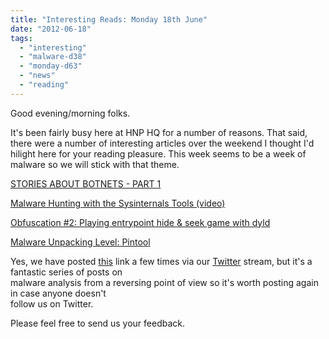 ```yaml
---
title: "Interesting Reads: Monday 18th June"
date: "2012-06-18"
tags: 
  - "interesting"
  - "malware-d38"
  - "monday-d63"
  - "news"
  - "reading"
---
```


Good evening/morning folks.  
  
It's been fairly busy here at HNP HQ for a number of reasons. That said, there were a number of interesting articles over the weekend I thought I'd hilight here for your reading pleasure. This week seems to be a week of malware so we will stick with that theme.  
  
[STORIES ABOUT BOTNETS - PART 1](http://blog.fireeye.com/research/2012/06/stories-about-botnets-part-1.html)  
  
  
  
[Malware Hunting with the Sysinternals Tools (video)](http://channel9.msdn.com/Events/TechEd/NorthAmerica/2012/SIA302)  
  
  
  
[Obfuscation #2: Playing entrypoint hide & seek game with dyld](http://reverse.put.as/2012/02/07/obfuscation-2-playing-entrypoint-hide-seek-game-with-dyld/)  
  
  
  
[Malware Unpacking Level: Pintool](http://jbremer.org/malware-unpacking-level-pintool/)  
  
  
  
Yes, we have posted [this](http://fumalwareanalysis.blogspot.de/p/malware-analysis-tutorials-reverse.html) link a few times via our [Twitter](http://twitter.com/projecthoneynet) stream, but it's a fantastic series of posts on  
malware analysis from a reversing point of view so it's worth posting again in case anyone doesn't  
follow us on Twitter.  
  
Please feel free to send us your feedback.
